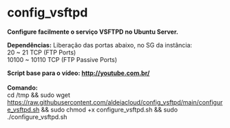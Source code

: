 # config_vsftpd
<b>Configure facilmente o serviço VSFTPD no Ubuntu Server.</b>

<b>Dependências:</b> Liberação das portas abaixo, no SG da instância:<br>
20 ~ 21 TCP (FTP Ports)<br>
10100 ~ 10110 TCP (FTP Passive Ports)<br>

<b>Script base para o vídeo: http://youtube.com.br/</b>
<br>
<br>
<b>Comando:</b><br>
cd /tmp && sudo wget https://raw.githubusercontent.com/aldeiacloud/config_vsftpd/main/configure_vsftpd.sh && sudo chmod +x configure_vsftpd.sh && sudo ./configure_vsftpd.sh 
